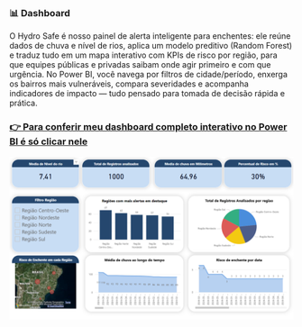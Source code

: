### 📊 Dashboard
O Hydro Safe é nosso painel de alerta inteligente para enchentes: ele reúne dados de chuva e nível de rios, aplica um modelo preditivo (Random Forest) e traduz tudo em um mapa interativo com KPIs de risco por região, para que equipes públicas e privadas saibam onde agir primeiro e com que urgência. No Power BI, você navega por filtros de cidade/período, enxerga os bairros mais vulneráveis, compara severidades e acompanha indicadores de impacto — tudo pensado para tomada de decisão rápida e prática.

### <u>👉 Para conferir meu dashboard completo interativo no Power BI é só clicar nele</u>

[![Dashboard Preview](print-powerbi-gs.png)](https://app.powerbi.com/view?r=eyJrIjoiNDVjN2NmNTktMmE5ZC00NWFhLWI3ZTUtYzIxZTI5YTNlOWZjIiwidCI6IjExZGJiZmUyLTg5YjgtNDU0OS1iZTEwLWNlYzM2NGU1OTU1MSIsImMiOjR9)
